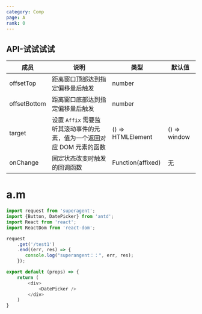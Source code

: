 ```yaml
---
category: Comp
page: A
rank: 0
---
```


## API-试试试试

| 成员        | 说明           | 类型               | 默认值       |
|-------------|----------------|--------------------|--------------|
| offsetTop    | 距离窗口顶部达到指定偏移量后触发   | number |         |
| offsetBottom | 距离窗口底部达到指定偏移量后触发   | number |         |
| target | 设置 `Affix` 需要监听其滚动事件的元素，值为一个返回对应 DOM 元素的函数 | () => HTMLElement | () => window |
| onChange | 固定状态改变时触发的回调函数   | Function(affixed) | 无        |

# a.m

````js
import request from 'superagent';
import {Button, DatePicker} from 'antd';
import React from 'react';
import ReactDom from 'react-dom';

request
    .get('/test1')
    .end((err, res) => {
       console.log("superangent：：", err, res);
    });

export default (props) => {
    return (
        <div>
            <DatePicker />
        </div>
    )
}

````